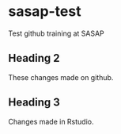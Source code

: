 # sasap-test
Test github training at SASAP

## Heading 2
These changes made on github.

## Heading 3
Changes made in Rstudio.

